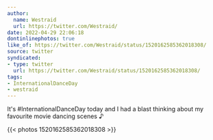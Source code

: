 ```yaml
---
author:
  name: Westraid
  url: https://twitter.com/Westraid/
date: 2022-04-29 22:06:18
dontinlinephotos: true
like_of: https://twitter.com/Westraid/status/1520162585362018308/
source: twitter
syndicated:
- type: twitter
  url: https://twitter.com/Westraid/status/1520162585362018308/
tags:
- InternationalDanceDay
- westraid
---
```


It's #InternationalDanceDay today and I had a blast thinking about my favourite movie dancing scenes ♪ 

{{< photos 1520162585362018308 >}}